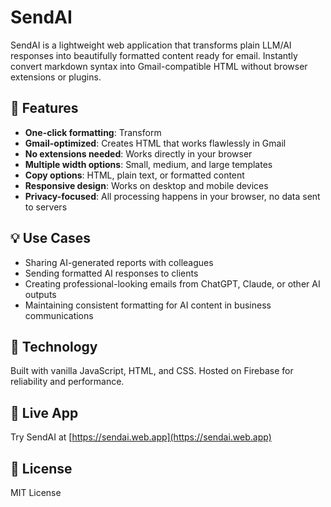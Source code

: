 # SendAI

SendAI is a lightweight web application that transforms plain LLM/AI responses into beautifully formatted content ready for email. Instantly convert markdown syntax into Gmail-compatible HTML without browser extensions or plugins.

## 🚀 Features

- **One-click formatting**: Transform
- **Gmail-optimized**: Creates HTML that works flawlessly in Gmail
- **No extensions needed**: Works directly in your browser
- **Multiple width options**: Small, medium, and large templates
- **Copy options**: HTML, plain text, or formatted content
- **Responsive design**: Works on desktop and mobile devices
- **Privacy-focused**: All processing happens in your browser, no data sent to servers

## 💡 Use Cases

- Sharing AI-generated reports with colleagues
- Sending formatted AI responses to clients
- Creating professional-looking emails from ChatGPT, Claude, or other AI outputs
- Maintaining consistent formatting for AI content in business communications

## 🔧 Technology

Built with vanilla JavaScript, HTML, and CSS. Hosted on Firebase for reliability and performance.

## 🔗 Live App

Try SendAI at [https://sendai.web.app](https://sendai.web.app)

## 📝 License

MIT License
